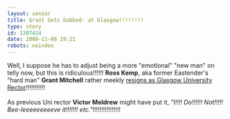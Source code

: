 ```yaml
---
layout: senior
title: Grant Gets Gubbed- at Glasgow!!!!!!!!
type: story
id: 1307424
date: 2000-11-08 19:21
robots: noindex
---
```

Well, I suppose he has to adjust being a more "emotional" "new man" on telly now, but this is ridiculous!!!!!! <b>Ross Kemp</b>, aka former Eastender's "hard man" <b>Grant Mitchell</b> rather meekly <a href="http://www.theherald.co.uk/news/archive/8-11-19100-1-4-31.html">resigns as Glasgow University Rector</a>!!!!!!!!!!! <br/> <br/>As previous Uni rector <b>Victor Meldrew</b> might have put it, <i>"I!!!! Do!!!!!! Not!!!!!  Bee-leeeeeeeeeve it!!!!!!! etc."</i>!!!!!!!!!!!!!!!!